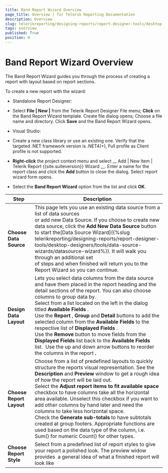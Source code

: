 ```yaml
---
title: Band Report Wizard Overview
page_title: Overview | for Telerik Reporting Documentation
description: Overview
slug: telerikreporting/designing-reports/report-designer-tools/desktop-designers/tools/report-wizards/band-report-wizard/overview
tags: overview
published: True
position: 0
---
```


# Band Report Wizard Overview



The Band Report Wizard guides you through the process of creating a report with layout based on report sections.

To create a new report with the wizard:       

* Standalone Report Designer:           

* Select __File | New |__ from the Telerik Report Designer File menu;               __Click__ on the Band Report Wizard template. Create file dialog opens;               Choose a file name and directory. Click __Save__ and the Band Report Wizard opens.               

* Visual Studio:           

* Create a new class library or use an existing one.                 Verify that the targeted .NET framework version is .NET4(+), Full profile as Client profile is not supported.               

* __Right-click__ the project context menu and select                 __                   Add | New Item | Telerik Report {{site.suiteversion}} Wizard                 __.                 Enter a name for the report class and click the __Add__ button to close the dialog. Select report wizard form opens.               

* Select the __Band Report Wizard__ option from the list and click __OK__.               


|  __Step__  |  __Description__  |
| ------ | ------ |
| __Choose Data Source__ |This page lets you use an existing data source from a list of data sources<br/>            or add new Data Source. If you choose to create new data source, click the __Add New Data Source__ button to start the[Data Source Wizard]({%slug telerikreporting/designing-reports/report-designer-tools/desktop-designers/tools/data-source-wizards/datasource-wizard%}). It will walk you through an additional set<br/>            of steps and when finished will return you to the Report Wizard so you can continue.|
| __Design Data Layout__ |Lets you select data columns from the data source and have them placed in the report heading and the detail sections of the report. You can also choose columns to group data by.<br/>            Select from a list located on the left in the dialog titled __Available Fields__ .<br/>            Use the __Report__ , __Group__ and __Detail__ buttons to add the selected column from the __Available Fields__ to the respective list of __Displayed Fields__ .<br/>            Use the __Remove__ button to move fields from the __Displayed Fields__ list back to the __Available Fields__ list.  Use the up and down arrow buttons to reorder the columns in the report __.__ |
| __Choose Report Layout__ |Choose from a list of predefined layouts to quickly structure the reports visual representation. See the __Description__ and __Preview__ window to get a rough idea of how the report will be laid out.<br/>            Select the __Adjust report items to fit available space__ checkbox to have columns take all the horizontal area available. Unselect this checkbox if you want to add other columns by hand later and need the columns to take less horizontal space.<br/>            Check the __Generate sub-totals__ to have subtotals created at group footers. Appropriate functions are used based on the data type of the column, i.e. Sum() for numeric Count() for other types.|
| __Choose Report Style__ |Select from a predefined list of report styles to give your report a polished look. The preview widow provides  a general idea of what a finished report will look like|



